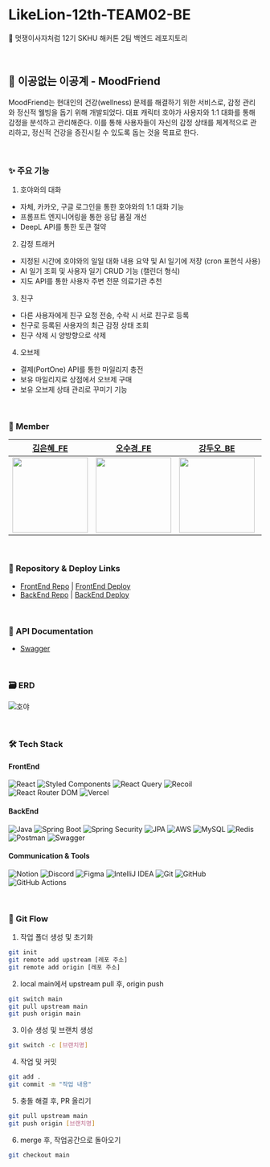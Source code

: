 # LikeLion-12th-TEAM02-BE
🦁 멋쟁이사자처럼 12기 SKHU 해커톤 2팀 백엔드 레포지토리

<br/>

## 🐯 이공없는 이공계 - MoodFriend

MoodFriend는 현대인의 건강(wellness) 문제를 해결하기 위한 서비스로, 감정 관리와 정신적 웰빙을 돕기 위해 개발되었다. 대표 캐릭터 호야가 사용자와 1:1 대화를 통해 감정을 분석하고 관리해준다. 이를 통해 사용자들이 자신의 감정 상태를 체계적으로 관리하고, 정신적 건강을 증진시킬 수 있도록 돕는 것을 목표로 한다.

<br/>

### ✨ 주요 기능

1. 호야와의 대화 

- 자체, 카카오, 구글 로그인을 통한 호야와의 1:1 대화 기능
- 프롬프트 엔지니어링을 통한 응답 품질 개선
- DeepL API를 통한 토큰 절약
  
2. 감정 트래커
 
- 지정된 시간에 호야와의 일일 대화 내용 요약 및 AI 일기에 저장 (cron 표현식 사용)
- AI 일기 조회 및 사용자 일기 CRUD 기능 (캘린더 형식)
- 지도 API를 통한 사용자 주변 전문 의료기관 추천
    
3. 친구
   
- 다른 사용자에게 친구 요청 전송, 수락 시 서로 친구로 등록
- 친구로 등록된 사용자의 최근 감정 상태 조회
- 친구 삭제 시 양방향으로 삭제

4. 오브제

- 결제(PortOne) API를 통한 마일리지 충전
- 보유 마일리지로 상점에서 오브제 구매
- 보유 오브제 상태 관리로 꾸미기 기능

<br/>

### 👥 Member

| [김은혜_FE](https://github.com/GraceKim527) | [오수경_FE](https://github.com/SuKyeong2002) | [강두오_BE](https://github.com/kduoh99) | [지정욱_BE](https://github.com/dkdpawjddnr) |
| :------: | :------: | :------: | :------: |
| <img src="https://github.com/GraceKim527.png" width="150"> | <img src="https://github.com/SuKyeong2002.png" width="150"> | <img src="https://github.com/kduoh99.png" width="150"> | <img src="https://github.com/dkdpawjddnr.png" width="150"> |


<br/>

### 🔗 Repository & Deploy Links

- [FrontEnd Repo](https://github.com/LikeLion-12th-SKHU/LikeLion-12th-TEAM02-FE) | [FrontEnd Deploy](https://moodfriend.vercel.app)
- [BackEnd Repo](https://github.com/LikeLion-12th-SKHU/LikeLion-12th-TEAM02-BE) | [BackEnd Deploy](https://moodfriend.site)

<br/>

### 📃 API Documentation

- [Swagger](https://moodfriend.site/swagger-ui/index.html)

<br/>

### 🗃️ ERD

![호야](https://github.com/user-attachments/assets/45c251de-6c98-42a7-8d97-d3931c4ef869)

<br/>

### 🛠️ Tech Stack

#### FrontEnd
![React](https://img.shields.io/badge/React-20232A?style=for-the-badge&logo=react&logoColor=61DAFB)
![Styled Components](https://img.shields.io/badge/styled--components-DB7093?style=for-the-badge&logo=styled-components&logoColor=white)
![React Query](https://img.shields.io/badge/React_Query-FF4154?style=for-the-badge&logo=react-query&logoColor=white)
![Recoil](https://img.shields.io/badge/Recoil-3578e5?style=for-the-badge&logo=Recoil&logoColor=white)
![React Router DOM](https://img.shields.io/badge/React_Router-CA4245?style=for-the-badge&logo=react-router&logoColor=white)
![Vercel](https://img.shields.io/badge/Vercel-000000?style=for-the-badge&logo=vercel&logoColor=white)

#### BackEnd
![Java](https://img.shields.io/badge/Java-007396?style=for-the-badge&logo=openjdk&logoColor=white)
![Spring Boot](https://img.shields.io/badge/SpringBoot-6DB33F?style=for-the-badge&logo=spring-boot&logoColor=white)
![Spring Security](https://img.shields.io/badge/Spring_Security-6DB33F?style=for-the-badge&logo=spring-security&logoColor=white)
![JPA](https://img.shields.io/badge/JPA-6DB33F?style=for-the-badge&logo=hibernate&logoColor=white)
![AWS](https://img.shields.io/badge/AWS-232F3E?style=for-the-badge&logo=amazonwebservices&logoColor=white)
![MySQL](https://img.shields.io/badge/MySQL-4479A1?style=for-the-badge&logo=mysql&logoColor=white)
![Redis](https://img.shields.io/badge/Redis-DC382D?style=for-the-badge&logo=redis&logoColor=white)
![Postman](https://img.shields.io/badge/Postman-FF6C37?style=for-the-badge&logo=postman&logoColor=white)
![Swagger](https://img.shields.io/badge/Swagger-85EA2D?style=for-the-badge&logo=swagger&logoColor=black)

#### Communication & Tools
![Notion](https://img.shields.io/badge/Notion-000000?style=for-the-badge&logo=notion&logoColor=white)
![Discord](https://img.shields.io/badge/Discord-5865F2?style=for-the-badge&logo=discord&logoColor=white)
![Figma](https://img.shields.io/badge/Figma-F24E1E?style=for-the-badge&logo=figma&logoColor=white)
![IntelliJ IDEA](https://img.shields.io/badge/IntelliJ_IDEA-000000?style=for-the-badge&logo=intellij-idea&logoColor=white)
![Git](https://img.shields.io/badge/Git-F05032?style=for-the-badge&logo=git&logoColor=white)
![GitHub](https://img.shields.io/badge/GitHub-181717?style=for-the-badge&logo=github&logoColor=white)
![GitHub Actions](https://img.shields.io/badge/GitHub_Actions-2088FF?style=for-the-badge&logo=github-actions&logoColor=white)

<br/>

### 🌱 Git Flow

1. 작업 폴더 생성 및 초기화

```bash
git init
git remote add upstream [레포 주소]
git remote add origin [레포 주소]
```

2. local main에서 upstream pull 후, origin push

```bash
git switch main
git pull upstream main
git push origin main
```

3. 이슈 생성 및 브랜치 생성

```bash
git switch -c [브랜치명]
```

4. 작업 및 커밋

```bash
git add .
git commit -m "작업 내용"
```

5. 충돌 해결 후, PR 올리기

```bash
git pull upstream main
git push origin [브랜치명]
```

6. merge 후, 작업공간으로 돌아오기

```bash
git checkout main
```
